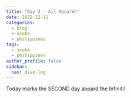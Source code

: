 ```yaml
---
title: "Day 2 - All Aboard!"
date: 2022-12-12
categories:
  - blog
  - scuba
  - philippines
tags:
  - scuba
  - philippines
author_profile: false
sidebar:
  nav: dive-log
---
```


Today marks the SECOND day aboard the Infiniti!

